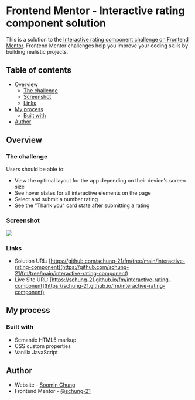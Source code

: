 # Frontend Mentor - Interactive rating component solution

This is a solution to the [Interactive rating component challenge on Frontend Mentor](https://www.frontendmentor.io/challenges/interactive-rating-component-koxpeBUmI). Frontend Mentor challenges help you improve your coding skills by building realistic projects. 

## Table of contents

- [Overview](#overview)
  - [The challenge](#the-challenge)
  - [Screenshot](#screenshot)
  - [Links](#links)
- [My process](#my-process)
  - [Built with](#built-with)
- [Author](#author)

## Overview

### The challenge

Users should be able to:

- View the optimal layout for the app depending on their device's screen size
- See hover states for all interactive elements on the page
- Select and submit a number rating
- See the "Thank you" card state after submitting a rating

### Screenshot

![](./screenshot.jpg)

### Links

- Solution URL: [https://github.com/schung-21/fm/tree/main/interactive-rating-component](https://github.com/schung-21/fm/tree/main/interactive-rating-component)
- Live Site URL: [https://schung-21.github.io/fm/interactive-rating-component](https://schung-21.github.io/fm/interactive-rating-component)

## My process

### Built with

- Semantic HTML5 markup
- CSS custom properties
- Vanilla JavaScript

## Author

- Website - [Soomin Chung](https://schung.space)
- Frontend Mentor - [@schung-21](https://www.frontendmentor.io/profile/schung-21)